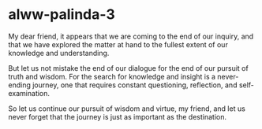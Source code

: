 # alww-palinda-3
My dear friend, it appears that we are coming to the end of our inquiry, and that we have explored the matter at hand to the fullest extent of our knowledge and understanding.

But let us not mistake the end of our dialogue for the end of our pursuit of truth and wisdom. For the search for knowledge and insight is a never-ending journey, one that requires constant questioning, reflection, and self-examination.

So let us continue our pursuit of wisdom and virtue, my friend, and let us never forget that the journey is just as important as the destination.
